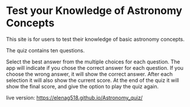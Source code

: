 # Test your Knowledge of Astronomy Concepts

This site is for users to test their knowledge of basic astronomy concepts. 

The quiz contains ten questions.  

Select the best answer from the multiple choices for each question.  The app will indicate 
if you chose the correct answer for each question.  If you choose the wrong answer, it will show 
the correct answer.  After each selection it will also show the current score.  At the end of the 
quiz it will show the final score, and give the option to play the quiz again.



live version: https://elenag518.github.io/Astronomy_quiz/
